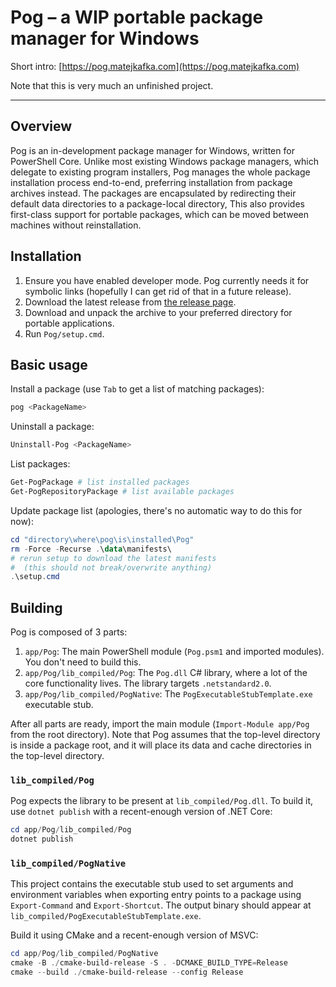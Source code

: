 # Pog – a WIP portable package manager for Windows

Short intro: [https://pog.matejkafka.com](https://pog.matejkafka.com)

Note that this is very much an unfinished project.

---

## Overview

Pog is an in-development package manager for Windows, written for PowerShell Core. Unlike most existing Windows package managers, which delegate to existing program installers, Pog manages the whole package installation process end-to-end, preferring installation from package archives instead. The packages are encapsulated by redirecting their default data directories to a package-local directory, This also provides first-class support for portable packages, which can be moved between machines without reinstallation.

## Installation

1. Ensure you have enabled developer mode. Pog currently needs it for symbolic links (hopefully I can get rid of that in a future release).
2. Download the latest release from [the release page](https://github.com/MatejKafka/Pog/releases/).
3. Download and unpack the archive to your preferred directory for portable applications.
4. Run `Pog/setup.cmd`.

## Basic usage

Install a package (use `Tab` to get a list of matching packages):
```powershell
pog <PackageName>
```

Uninstall a package:

```powershell
Uninstall-Pog <PackageName>
```

List packages:

```powershell
Get-PogPackage # list installed packages
Get-PogRepositoryPackage # list available packages
```

Update package list (apologies, there's no automatic way to do this for now):

```powershell
cd "directory\where\pog\is\installed\Pog"
rm -Force -Recurse .\data\manifests\
# rerun setup to download the latest manifests
#  (this should not break/overwrite anything)
.\setup.cmd
```

## Building

Pog is composed of 3 parts:

1. `app/Pog`: The main PowerShell module (`Pog.psm1` and imported modules). You don't need to build this.
2. `app/Pog/lib_compiled/Pog`: The `Pog.dll` C# library, where a lot of the core functionality lives. The library targets `.netstandard2.0`.
3. `app/Pog/lib_compiled/PogNative`: The `PogExecutableStubTemplate.exe` executable stub.

After all parts are ready, import the main module (`Import-Module app/Pog` from the root directory). Note that Pog assumes that the top-level directory is inside a package root, and it will place its data and cache directories in the top-level directory.

### `lib_compiled/Pog`

Pog expects the library to be present at `lib_compiled/Pog.dll`. To build it, use `dotnet publish` with a recent-enough version of .NET Core:

```powershell
cd app/Pog/lib_compiled/Pog
dotnet publish
```

### `lib_compiled/PogNative`

This project contains the executable stub used to set arguments and environment variables when exporting entry points to a package using `Export-Command` and `Export-Shortcut`. The output binary should appear at `lib_compiled/PogExecutableStubTemplate.exe`.

Build it using CMake and a recent-enough version of MSVC:

```powershell
cd app/Pog/lib_compiled/PogNative
cmake -B ./cmake-build-release -S . -DCMAKE_BUILD_TYPE=Release
cmake --build ./cmake-build-release --config Release
```